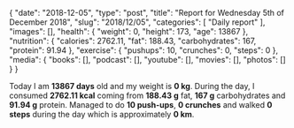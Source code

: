 {
    "date": "2018-12-05",
    "type": "post",
    "title": "Report for Wednesday 5th of December 2018",
    "slug": "2018\/12\/05",
    "categories": [
        "Daily report"
    ],
    "images": [],
    "health": {
        "weight": 0,
        "height": 173,
        "age": 13867
    },
    "nutrition": {
        "calories": 2762.11,
        "fat": 188.43,
        "carbohydrates": 167,
        "protein": 91.94
    },
    "exercise": {
        "pushups": 10,
        "crunches": 0,
        "steps": 0
    },
    "media": {
        "books": [],
        "podcast": [],
        "youtube": [],
        "movies": [],
        "photos": []
    }
}

Today I am <strong>13867 days</strong> old and my weight is <strong>0 kg</strong>. During the day, I consumed <strong>2762.11 kcal</strong> coming from <strong>188.43 g</strong> fat, <strong>167 g</strong> carbohydrates and <strong>91.94 g</strong> protein. Managed to do <strong>10 push-ups</strong>, <strong>0 crunches</strong> and walked <strong>0 steps</strong> during the day which is approximately <strong>0 km</strong>.